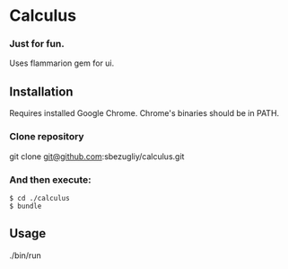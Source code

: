 # Calculus

### Just for fun.

Uses flammarion gem for ui.

## Installation

Requires installed Google Chrome. Chrome's binaries should be in PATH. 

### Clone repository

git clone git@github.com:sbezugliy/calculus.git

### And then execute:
    $ cd ./calculus
    $ bundle

## Usage

./bin/run


